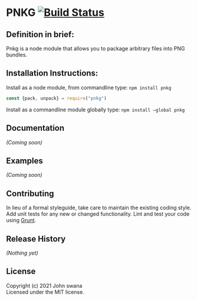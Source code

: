# PNKG [![Build Status](https://secure.travis-ci.org/swashvirus/pnkg.png?branch=master)](http://travis-ci.org/swashvirus/pnkg)

## Definition in brief:
Pnkg is a node module that allows you to package arbitrary files into PNG bundles.

## Installation Instructions:
Install as a node module, from commandline type:
`npm install pnkg`

```javascript
const {pack, unpack} = require("pnkg")
```

Install as a commandline module globally type:
`npm install —global pnkg`

## Documentation
_(Coming soon)_

## Examples
_(Coming soon)_

## Contributing
In lieu of a formal styleguide, take care to maintain the existing coding style. Add unit tests for any new or changed functionality. Lint and test your code using [Grunt](http://gruntjs.com/).

## Release History
_(Nothing yet)_

## License
Copyright (c) 2021 John swana  
Licensed under the MIT license.